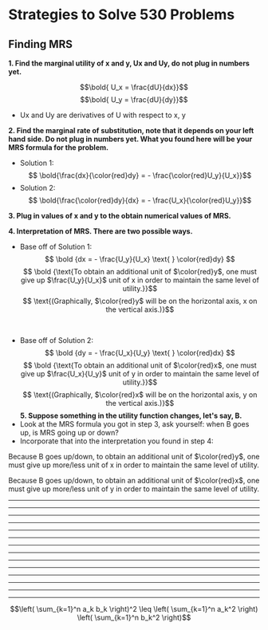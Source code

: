 # **Strategies to Solve 530 Problems**

## **Finding MRS**
**1. Find the marginal utility of x and y, Ux and Uy, do not plug in numbers yet.** 

$$\bold{ U_x = \frac{dU}{dx}}$$
$$\bold{ U_y = \frac{dU}{dy}}$$ 

* Ux and Uy are derivatives of U with respect to x, y


**2. Find the marginal rate of substitution, note that it depends on your left hand side. Do not plug in numbers yet. What you found here will be your MRS formula for the problem.** 
- Solution 1: 
$$ \bold{\frac{dx}{\color{red}dy} = - \frac{\color{red}U_y}{U_x}}$$
- Solution 2:
$$ \bold{\frac{\color{red}dy}{dx} = - \frac{U_x}{\color{red}U_y}}$$

**3. Plug in values of x and y to the obtain numerical values of MRS.** 

**4. Interpretation of MRS. There are two possible ways.** 
- Base off of Solution 1:
$$ \bold {dx = - \frac{U_y}{U_x} \text{ } \color{red}dy} $$
$$ \bold {\text{To obtain an additional unit of $\color{red}y$, one must give up $\frac{U_y}{U_x}$ unit of x in order to maintain the same level of utility.}}$$
$$ \text{(Graphically, $\color{red}y$ will be on the horizontal axis, x on the vertical axis.)}$$

<br>

- Base off of Solution 2: 
$$ \bold {dy = - \frac{U_x}{U_y} \text{ } \color{red}dx} $$
$$ \bold {\text{To obtain an additional unit of $\color{red}x$, one must give up $\frac{U_x}{U_y}$ unit of y in order to maintain the same level of utility.}}$$
$$ \text{(Graphically, $\color{red}x$ will be on the horizontal axis, y on the vertical axis.)}$$
**5. Suppose something in the utility function changes, let's say, B.**
- Look at the MRS formula you got in step 3, ask yourself: when B goes up, is MRS going up or down?
- Incorporate that into the interpretation you found in step 4:

Because B goes up/down, to obtain an additional unit of $\color{red}y$,
one must give up more/less unit of x in order to maintain the same level of utility.

Because B goes up/down, to obtain an additional unit of $\color{red}x$,
one must give up more/less unit of y in order to maintain the same level of utility.



****
****
****
****
****
****
****
****
****
****
****
****
****
****
$$\left( \sum_{k=1}^n a_k b_k \right)^2 \leq \left( \sum_{k=1}^n a_k^2 \right) \left( \sum_{k=1}^n b_k^2 \right)$$